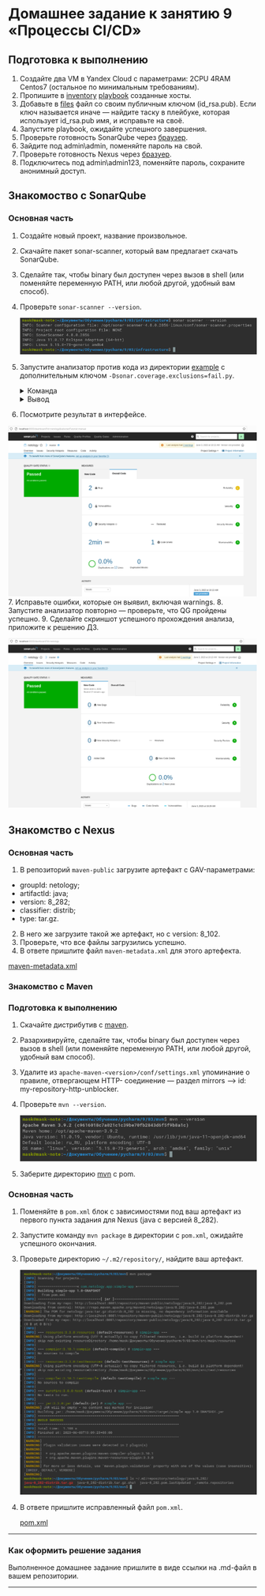 # Домашнее задание к занятию 9 «Процессы CI/CD»

## Подготовка к выполнению

1. Создайте два VM в Yandex Cloud с параметрами: 2CPU 4RAM Centos7 (остальное по минимальным требованиям).
2. Пропишите в [inventory](./infrastructure/inventory/cicd/hosts.yml) [playbook](./infrastructure/site.yml) созданные хосты.
3. Добавьте в [files](./infrastructure/files/) файл со своим публичным ключом (id_rsa.pub). Если ключ называется иначе — найдите таску в плейбуке, которая использует id_rsa.pub имя, и исправьте на своё.
4. Запустите playbook, ожидайте успешного завершения.
5. Проверьте готовность SonarQube через [браузер](http://localhost:9000).
6. Зайдите под admin\admin, поменяйте пароль на свой.
7.  Проверьте готовность Nexus через [бразуер](http://localhost:8081).
8. Подключитесь под admin\admin123, поменяйте пароль, сохраните анонимный доступ.

## Знакомоство с SonarQube

### Основная часть

1. Создайте новый проект, название произвольное.
2. Скачайте пакет sonar-scanner, который вам предлагает скачать SonarQube.
3. Сделайте так, чтобы binary был доступен через вызов в shell (или поменяйте переменную PATH, или любой другой, удобный вам способ).
4. Проверьте `sonar-scanner --version`.

   ![s4](img/s4.png)
5. Запустите анализатор против кода из директории [example](./example) с дополнительным ключом `-Dsonar.coverage.exclusions=fail.py`.

    <details><summary>Команда</summary>
    
    ```commandline
    sonar-scanner \
      -Dsonar.projectKey=netology \
      -Dsonar.sources=. \
      -Dsonar.coverage.exclusions=fail.py \
      -Dsonar.host.url=http://localhost:9000 \
      -Dsonar.login=3557ccb68a564a3a81cb36f79871381a2818ecdc
    ```
    </details>

   <details><summary>Вывод</summary>
   
   ```commandline
   mask@mask-note:~/Документы/Обучение/pycharm/9/03/example$ sonar-scanner \
         -Dsonar.projectKey=netology \
         -Dsonar.sources=. \
         -Dsonar.coverage.exclusions=fail.py \
         -Dsonar.host.url=http://localhost:9000 \
         -Dsonar.login=3557ccb68a564a3a81cb36f79871381a2818ecdc
   INFO: Scanner configuration file: /opt/sonar-scanner-4.8.0.2856-linux/conf/sonar-scanner.properties
   INFO: Project root configuration file: NONE
   INFO: SonarScanner 4.8.0.2856
   INFO: Java 11.0.17 Eclipse Adoptium (64-bit)
   INFO: Linux 5.15.0-73-generic amd64
   INFO: User cache: /home/mask/.sonar/cache
   INFO: Analyzing on SonarQube server 9.1.0
   INFO: Default locale: "ru_RU", source code encoding: "UTF-8" (analysis is platform dependent)
   INFO: Load global settings
   INFO: Load global settings (done) | time=73ms
   INFO: Server id: 9CFC3560-AYh__ExAJZUryqyrvkvy
   INFO: User cache: /home/mask/.sonar/cache
   INFO: Load/download plugins
   INFO: Load plugins index
   INFO: Load plugins index (done) | time=41ms
   INFO: Load/download plugins (done) | time=2105ms
   INFO: Process project properties
   INFO: Process project properties (done) | time=5ms
   INFO: Execute project builders
   INFO: Execute project builders (done) | time=1ms
   INFO: Project key: netology
   INFO: Base dir: /home/mask/Документы/Обучение/pycharm/9/03/example
   INFO: Working dir: /home/mask/Документы/Обучение/pycharm/9/03/example/.scannerwork
   INFO: Load project settings for component key: 'netology'
   INFO: Load project settings for component key: 'netology' (done) | time=36ms
   INFO: Load quality profiles
   INFO: Load quality profiles (done) | time=82ms
   INFO: Load active rules
   INFO: Load active rules (done) | time=2236ms
   INFO: Indexing files...
   INFO: Project configuration:
   INFO:   Excluded sources for coverage: fail.py
   INFO: 1 file indexed
   INFO: 0 files ignored because of scm ignore settings
   INFO: Quality profile for py: Sonar way
   INFO: ------------- Run sensors on module netology
   INFO: Load metrics repository
   INFO: Load metrics repository (done) | time=37ms
   INFO: Sensor Python Sensor [python]
   WARN: Your code is analyzed as compatible with python 2 and 3 by default. This will prevent the detection of issues specific to python 2 or python 3. You can get a more precise analysis by setting a python version in your configuration via the parameter "sonar.python.version"
   INFO: Starting global symbols computation
   INFO: 1 source file to be analyzed
   INFO: Load project repositories
   INFO: Load project repositories (done) | time=21ms
   INFO: 1/1 source file has been analyzed
   INFO: Starting rules execution
   INFO: 1 source file to be analyzed
   INFO: 1/1 source file has been analyzed
   INFO: Sensor Python Sensor [python] (done) | time=682ms
   INFO: Sensor Cobertura Sensor for Python coverage [python]
   INFO: Sensor Cobertura Sensor for Python coverage [python] (done) | time=7ms
   INFO: Sensor PythonXUnitSensor [python]
   INFO: Sensor PythonXUnitSensor [python] (done) | time=0ms
   INFO: Sensor CSS Rules [cssfamily]
   INFO: No CSS, PHP, HTML or VueJS files are found in the project. CSS analysis is skipped.
   INFO: Sensor CSS Rules [cssfamily] (done) | time=1ms
   INFO: Sensor JaCoCo XML Report Importer [jacoco]
   INFO: 'sonar.coverage.jacoco.xmlReportPaths' is not defined. Using default locations: target/site/jacoco/jacoco.xml,target/site/jacoco-it/jacoco.xml,build/reports/jacoco/test/jacocoTestReport.xml
   INFO: No report imported, no coverage information will be imported by JaCoCo XML Report Importer
   INFO: Sensor JaCoCo XML Report Importer [jacoco] (done) | time=1ms
   INFO: Sensor C# Project Type Information [csharp]
   INFO: Sensor C# Project Type Information [csharp] (done) | time=1ms
   INFO: Sensor C# Analysis Log [csharp]
   INFO: Sensor C# Analysis Log [csharp] (done) | time=13ms
   INFO: Sensor C# Properties [csharp]
   INFO: Sensor C# Properties [csharp] (done) | time=0ms
   INFO: Sensor JavaXmlSensor [java]
   INFO: Sensor JavaXmlSensor [java] (done) | time=1ms
   INFO: Sensor HTML [web]
   INFO: Sensor HTML [web] (done) | time=3ms
   INFO: Sensor VB.NET Project Type Information [vbnet]
   INFO: Sensor VB.NET Project Type Information [vbnet] (done) | time=1ms
   INFO: Sensor VB.NET Analysis Log [vbnet]
   INFO: Sensor VB.NET Analysis Log [vbnet] (done) | time=14ms
   INFO: Sensor VB.NET Properties [vbnet]
   INFO: Sensor VB.NET Properties [vbnet] (done) | time=0ms
   INFO: ------------- Run sensors on project
   INFO: Sensor Zero Coverage Sensor
   INFO: Sensor Zero Coverage Sensor (done) | time=0ms
   INFO: SCM Publisher SCM provider for this project is: git
   INFO: SCM Publisher 1 source file to be analyzed
   INFO: SCM Publisher 0/1 source files have been analyzed (done) | time=41ms
   WARN: Missing blame information for the following files:
   WARN:   * fail.py
   WARN: This may lead to missing/broken features in SonarQube
   INFO: CPD Executor Calculating CPD for 1 file
   INFO: CPD Executor CPD calculation finished (done) | time=7ms
   INFO: Analysis report generated in 62ms, dir size=103,2 kB
   INFO: Analysis report compressed in 12ms, zip size=14,2 kB
   INFO: Analysis report uploaded in 71ms
   INFO: ANALYSIS SUCCESSFUL, you can browse http://localhost:9000/dashboard?id=netology
   INFO: Note that you will be able to access the updated dashboard once the server has processed the submitted analysis report
   INFO: More about the report processing at http://localhost:9000/api/ce/task?id=AYiAGsVlJZUryqyrvp05
   INFO: Analysis total time: 4.711 s
   INFO: ------------------------------------------------------------------------
   INFO: EXECUTION SUCCESS
   INFO: ------------------------------------------------------------------------
   INFO: Total time: 7.463s
   INFO: Final Memory: 8M/37M
   INFO: ------------------------------------------------------------------------
   mask@mask-note:~/Документы/Обучение/pycharm/9/03/example$ 
   ```
   </details>
6. Посмотрите результат в интерфейсе.

![s6](img/s6.png)
7. Исправьте ошибки, которые он выявил, включая warnings.
8. Запустите анализатор повторно — проверьте, что QG пройдены успешно.
9. Сделайте скриншот успешного прохождения анализа, приложите к решению ДЗ.

![s9](img/s9.png)
## Знакомство с Nexus

### Основная часть

1. В репозиторий `maven-public` загрузите артефакт с GAV-параметрами:

 *    groupId: netology;
 *    artifactId: java;
 *    version: 8_282;
 *    classifier: distrib;
 *    type: tar.gz.
   
2. В него же загрузите такой же артефакт, но с version: 8_102.
3. Проверьте, что все файлы загрузились успешно.
4. В ответе пришлите файл `maven-metadata.xml` для этого артефекта.

[maven-metadata.xml](example/maven-metadata.xml)

### Знакомство с Maven

### Подготовка к выполнению

1. Скачайте дистрибутив с [maven](https://maven.apache.org/download.cgi).
2. Разархивируйте, сделайте так, чтобы binary был доступен через вызов в shell (или поменяйте переменную PATH, или любой другой, удобный вам способ).
3. Удалите из `apache-maven-<version>/conf/settings.xml` упоминание о правиле, отвергающем HTTP- соединение — раздел mirrors —> id: my-repository-http-unblocker.
4. Проверьте `mvn --version`.
   
   ![m4](img/m4.png)
5. Заберите директорию [mvn](./mvn) с pom.

### Основная часть

1. Поменяйте в `pom.xml` блок с зависимостями под ваш артефакт из первого пункта задания для Nexus (java с версией 8_282).
2. Запустите команду `mvn package` в директории с `pom.xml`, ожидайте успешного окончания.
3. Проверьте директорию `~/.m2/repository/`, найдите ваш артефакт.
   
     ![m5](img/m5.png)
4. В ответе пришлите исправленный файл `pom.xml`.
   
   [pom.xml](mvn/pom.xml)
---


### Как оформить решение задания

Выполненное домашнее задание пришлите в виде ссылки на .md-файл в вашем репозитории.

---
